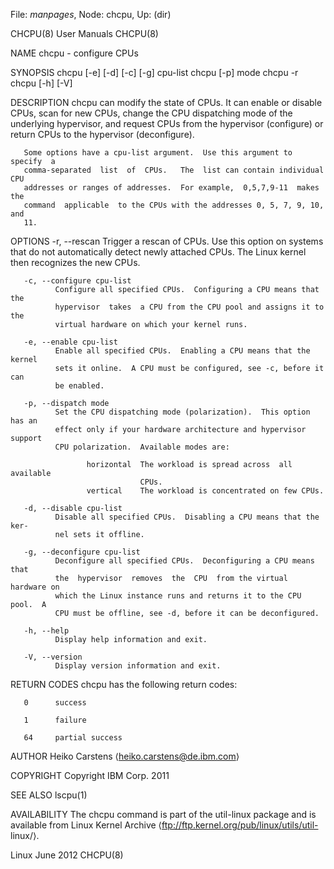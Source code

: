 File: *manpages*,  Node: chcpu,  Up: (dir)

CHCPU(8)                         User Manuals                         CHCPU(8)



NAME
       chcpu - configure CPUs

SYNOPSIS
       chcpu [-e] [-d] [-c] [-g] cpu-list
       chcpu [-p] mode
       chcpu -r
       chcpu [-h] [-V]

DESCRIPTION
       chcpu  can  modify  the  state of CPUs.  It can enable or disable CPUs,
       scan for new CPUs, change the CPU dispatching mode  of  the  underlying
       hypervisor,  and request CPUs from the hypervisor (configure) or return
       CPUs to the hypervisor (deconfigure).

       Some options have a cpu-list argument.  Use this argument to specify  a
       comma-separated  list  of  CPUs.   The  list can contain individual CPU
       addresses or ranges of addresses.  For example,  0,5,7,9-11  makes  the
       command  applicable  to the CPUs with the addresses 0, 5, 7, 9, 10, and
       11.

OPTIONS
       -r, --rescan
              Trigger a rescan of CPUs.  Use this option on  systems  that  do
              not  automatically detect newly attached CPUs.  The Linux kernel
              then recognizes the new CPUs.

       -c, --configure cpu-list
              Configure all specified CPUs.  Configuring a CPU means that  the
              hypervisor  takes  a CPU from the CPU pool and assigns it to the
              virtual hardware on which your kernel runs.

       -e, --enable cpu-list
              Enable all specified CPUs.  Enabling a CPU means that the kernel
              sets it online.  A CPU must be configured, see -c, before it can
              be enabled.

       -p, --dispatch mode
              Set the CPU dispatching mode (polarization).  This option has an
              effect only if your hardware architecture and hypervisor support
              CPU polarization.  Available modes are:

                     horizontal  The workload is spread across  all  available
                                 CPUs.
                     vertical    The workload is concentrated on few CPUs.

       -d, --disable cpu-list
              Disable all specified CPUs.  Disabling a CPU means that the ker‐
              nel sets it offline.

       -g, --deconfigure cpu-list
              Deconfigure all specified CPUs.  Deconfiguring a CPU means  that
              the  hypervisor  removes  the  CPU  from the virtual hardware on
              which the Linux instance runs and returns it to the CPU pool.  A
              CPU must be offline, see -d, before it can be deconfigured.

       -h, --help
              Display help information and exit.

       -V, --version
              Display version information and exit.


RETURN CODES
       chcpu has the following return codes:

       0      success

       1      failure

       64     partial success

AUTHOR
       Heiko Carstens ⟨heiko.carstens@de.ibm.com⟩

COPYRIGHT
       Copyright IBM Corp. 2011

SEE ALSO
       lscpu(1)

AVAILABILITY
       The  chcpu  command  is part of the util-linux package and is available
       from Linux Kernel  Archive  ⟨ftp://ftp.kernel.org/pub/linux/utils/util-
       linux/⟩.



Linux                              June 2012                          CHCPU(8)
